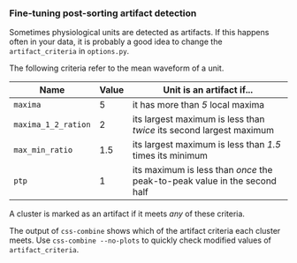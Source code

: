 ### Fine-tuning post-sorting artifact detection
Sometimes physiological units are detected as artifacts. If this happens often in your data, it is probably a good idea to change the `artifact_criteria` in `options.py`.

The following criteria refer to the mean waveform of a unit.

Name | Value | Unit is an artifact if...
-----|-------|---------------------------
`maxima` | 5 | it has more than _5_ local maxima
`maxima_1_2_ration` | 2 | its largest maximum is less than _twice_ its second largest maximum
`max_min_ratio` | 1.5 | its largest maximum is less than _1.5_ times its minimum
`ptp` | 1 | its maximum is less than _once_ the peak-to-peak value in the second half

A cluster is marked as an artifact if it meets _any_ of these criteria.

The output of `css-combine` shows which of the artifact criteria each cluster meets. Use `css-combine --no-plots` to quickly check modified values of `artifact_criteria`.
